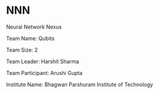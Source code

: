 # NNN
Neural Network Nexus

Team Name: Qubits

Team Size: 2

Team Leader: Harshit Sharma

Team Participant: Arushi Gupta

Institute Name: Bhagwan Parshuram Institute of Technology
